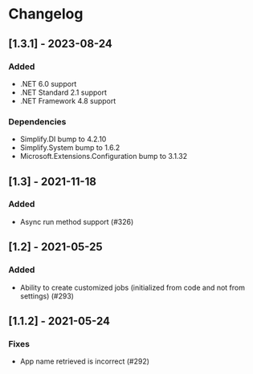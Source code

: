 # Changelog

## [1.3.1] - 2023-08-24

### Added

- .NET 6.0 support
- .NET Standard 2.1 support
- .NET Framework 4.8 support

### Dependencies

- Simplify.DI bump to 4.2.10
- Simplify.System bump to 1.6.2
- Microsoft.Extensions.Configuration bump to 3.1.32

## [1.3] - 2021-11-18

### Added

- Async run method support (#326)

## [1.2] - 2021-05-25

### Added

- Ability to create customized jobs (initialized from code and not from settings) (#293)

## [1.1.2] - 2021-05-24

### Fixes

- App name retrieved is incorrect (#292)
